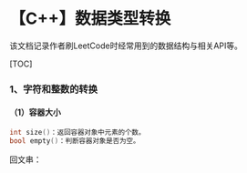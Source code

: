 # 【C++】数据类型转换
 该文档记录作者刷LeetCode时经常用到的数据结构与相关API等。

[TOC]

### 1、字符和整数的转换

#### （1）容器大小

```C++
int size()：返回容器对象中元素的个数。
bool empty()：判断容器对象是否为空。
```





回文串：

